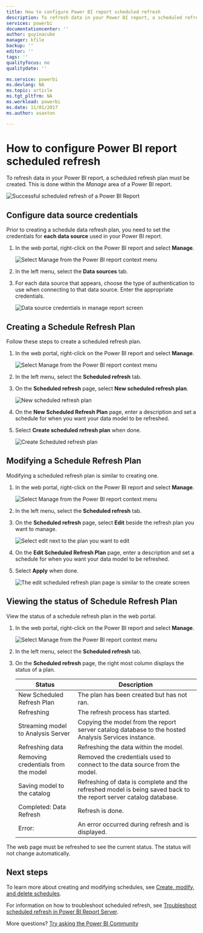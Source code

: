 ```yaml
---
title: How to configure Power BI report scheduled refresh
description: To refresh data in your Power BI report, a scheduled refresh plan must be created.
services: powerbi
documentationcenter: ''
author: guyinacube
manager: kfile
backup: ''
editor: ''
tags: ''
qualityfocus: no
qualitydate: ''

ms.service: powerbi
ms.devlang: NA
ms.topic: article
ms.tgt_pltfrm: NA
ms.workload: powerbi
ms.date: 11/01/2017
ms.author: asaxton

---
```

# How to configure Power BI report scheduled refresh
To refresh data in your Power BI report, a scheduled refresh plan must be created. This is done within the *Manage* area of a Power BI report.

![Successful scheduled refresh of a Power BI Report](media/reportserver-configure-scheduled-refresh/scheduled-refresh-success.png)

## Configure data source credentials
Prior to creating a schedule data refresh plan, you need to set the credentials for **each data source** used in your Power BI report.

1. In the web portal, right-click on the Power BI report and select **Manage**.
   
    ![Select Manage from the Power BI report context menu](media/reportserver-configure-scheduled-refresh/manage-power-bi-report.png)
2. In the left menu, select the **Data sources** tab.
3. For each data source that appears, choose the type of authentication to use when connecting to that data source. Enter the appropriate credentials.
   
    ![Data source credentials in manage report screen](media/reportserver-configure-scheduled-refresh/data-source-credentials.png)

## Creating a Schedule Refresh Plan
Follow these steps to create a scheduled refresh plan.

1. In the web portal, right-click on the Power BI report and select **Manage**.
   
    ![Select Manage from the Power BI report context menu](media/reportserver-configure-scheduled-refresh/manage-power-bi-report.png)
2. In the left menu, select the **Scheduled refresh** tab.
3. On the **Scheduled refresh** page, select **New scheduled refresh plan**.
   
    ![New scheduled refresh plan](media/reportserver-configure-scheduled-refresh/new-scheduled-refresh-plan.png)
4. On the **New Scheduled Refresh Plan** page, enter a description and set a schedule for when you want your data model to be refreshed.
5. Select **Create scheduled refresh plan** when done.
   
    ![Create Scheduled refresh plan](media/reportserver-configure-scheduled-refresh/create-scheduled-refresh-plan.png)

## Modifying a Schedule Refresh Plan
Modifying a scheduled refresh plan is similar to creating one.

1. In the web portal, right-click on the Power BI report and select **Manage**.
   
    ![Select Manage from the Power BI report context menu](media/reportserver-configure-scheduled-refresh/manage-power-bi-report.png)
2. In the left menu, select the **Scheduled refresh** tab.
3. On the **Scheduled refresh** page, select **Edit** beside the refresh plan you want to manage.
   
    ![Select edit next to the plan you want to edit](media/reportserver-configure-scheduled-refresh/edit-scheduled-refresh-plan.png)
4. On the **Edit Scheduled Refresh Plan** page, enter a description and set a schedule for when you want your data model to be refreshed.
5. Select **Apply** when done.
   
    ![The edit scheduled refresh plan page is similar to the create screen](media/reportserver-configure-scheduled-refresh/edit-scheduled-refresh-plan-page.png)

## Viewing the status of Schedule Refresh Plan
View the status of a schedule refresh plan in the web portal.

1. In the web portal, right-click on the Power BI report and select **Manage**.
   
    ![Select Manage from the Power BI report context menu](media/reportserver-configure-scheduled-refresh/manage-power-bi-report.png)
2. In the left menu, select the **Scheduled refresh** tab.
3. On the **Scheduled refresh** page, the right most column displays the status of a plan.
   
   | **Status** | **Description** |
   | --- | --- |
   | New Scheduled Refresh Plan |The plan has been created but has not ran. |
   | Refreshing |The refresh process has started. |
   | Streaming model to Analysis Server |Copying the model from the report server catalog database to the hosted Analysis Services instance. |
   | Refreshing data |Refreshing the data within the model. |
   | Removing credentials from the model |Removed the credentials used to connect to the data source from the model. |
   | Saving model to the catalog |Refreshing of data is complete and the refreshed model is being saved back to the report server catalog database. |
   | Completed: Data Refresh |Refresh is done. |
   | Error: |An error occurred during refresh and is displayed. |

The web page must be refreshed to see the current status. The status will not change automatically.

## Next steps
To learn more about creating and modifying schedules, see [Create, modify, and delete schedules](https://docs.microsoft.com/sql/reporting-services/subscriptions/create-modify-and-delete-schedules).

For information on how to troubleshoot scheduled refresh, see [Troubleshoot scheduled refresh in Power BI Report Server](reportserver-scheduled-refresh-troubleshoot.md).

More questions? [Try asking the Power BI Community](https://community.powerbi.com/)

